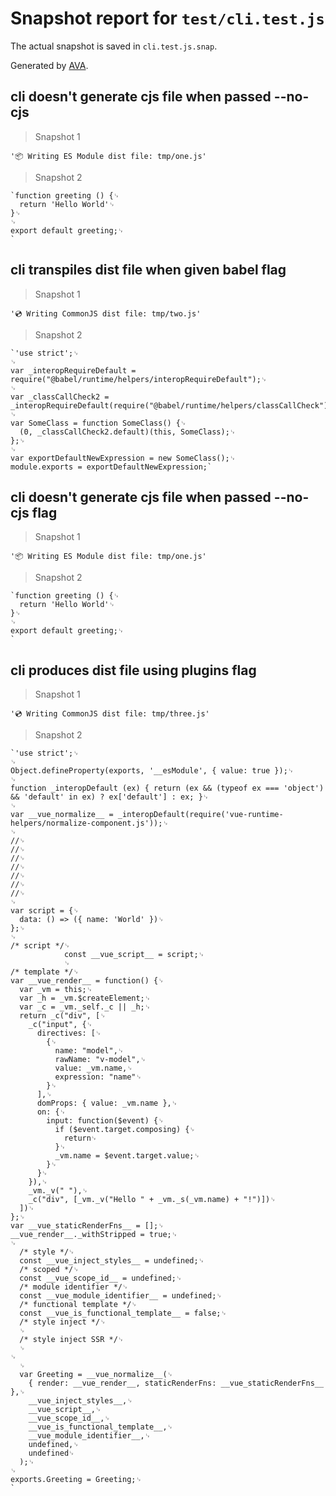 # Snapshot report for `test/cli.test.js`

The actual snapshot is saved in `cli.test.js.snap`.

Generated by [AVA](https://ava.li).

## cli doesn't generate cjs file when passed --no-cjs

> Snapshot 1

    '📦 Writing ES Module dist file: tmp/one.js'

> Snapshot 2

    `function greeting () {␊
      return 'Hello World'␊
    }␊
    ␊
    export default greeting;␊
    `

## cli transpiles dist file when given babel flag

> Snapshot 1

    '💿 Writing CommonJS dist file: tmp/two.js'

> Snapshot 2

    `'use strict';␊
    ␊
    var _interopRequireDefault = require("@babel/runtime/helpers/interopRequireDefault");␊
    ␊
    var _classCallCheck2 = _interopRequireDefault(require("@babel/runtime/helpers/classCallCheck"));␊
    ␊
    var SomeClass = function SomeClass() {␊
      (0, _classCallCheck2.default)(this, SomeClass);␊
    };␊
    ␊
    var exportDefaultNewExpression = new SomeClass();␊
    module.exports = exportDefaultNewExpression;`

## cli doesn't generate cjs file when passed --no-cjs flag

> Snapshot 1

    '📦 Writing ES Module dist file: tmp/one.js'

> Snapshot 2

    `function greeting () {␊
      return 'Hello World'␊
    }␊
    ␊
    export default greeting;␊
    `

## cli produces dist file using plugins flag

> Snapshot 1

    '💿 Writing CommonJS dist file: tmp/three.js'

> Snapshot 2

    `'use strict';␊
    ␊
    Object.defineProperty(exports, '__esModule', { value: true });␊
    ␊
    function _interopDefault (ex) { return (ex && (typeof ex === 'object') && 'default' in ex) ? ex['default'] : ex; }␊
    ␊
    var __vue_normalize__ = _interopDefault(require('vue-runtime-helpers/normalize-component.js'));␊
    ␊
    //␊
    //␊
    //␊
    //␊
    //␊
    //␊
    //␊
    ␊
    var script = {␊
      data: () => ({ name: 'World' })␊
    };␊
    ␊
    /* script */␊
                const __vue_script__ = script;␊
                ␊
    /* template */␊
    var __vue_render__ = function() {␊
      var _vm = this;␊
      var _h = _vm.$createElement;␊
      var _c = _vm._self._c || _h;␊
      return _c("div", [␊
        _c("input", {␊
          directives: [␊
            {␊
              name: "model",␊
              rawName: "v-model",␊
              value: _vm.name,␊
              expression: "name"␊
            }␊
          ],␊
          domProps: { value: _vm.name },␊
          on: {␊
            input: function($event) {␊
              if ($event.target.composing) {␊
                return␊
              }␊
              _vm.name = $event.target.value;␊
            }␊
          }␊
        }),␊
        _vm._v(" "),␊
        _c("div", [_vm._v("Hello " + _vm._s(_vm.name) + "!")])␊
      ])␊
    };␊
    var __vue_staticRenderFns__ = [];␊
    __vue_render__._withStripped = true;␊
    ␊
      /* style */␊
      const __vue_inject_styles__ = undefined;␊
      /* scoped */␊
      const __vue_scope_id__ = undefined;␊
      /* module identifier */␊
      const __vue_module_identifier__ = undefined;␊
      /* functional template */␊
      const __vue_is_functional_template__ = false;␊
      /* style inject */␊
      ␊
      /* style inject SSR */␊
      ␊
    ␊
      ␊
      var Greeting = __vue_normalize__(␊
        { render: __vue_render__, staticRenderFns: __vue_staticRenderFns__ },␊
        __vue_inject_styles__,␊
        __vue_script__,␊
        __vue_scope_id__,␊
        __vue_is_functional_template__,␊
        __vue_module_identifier__,␊
        undefined,␊
        undefined␊
      );␊
    ␊
    exports.Greeting = Greeting;␊
    `
